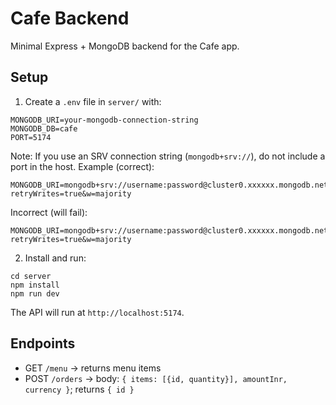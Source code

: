 # Cafe Backend

Minimal Express + MongoDB backend for the Cafe app.

## Setup

1. Create a `.env` file in `server/` with:

```
MONGODB_URI=your-mongodb-connection-string
MONGODB_DB=cafe
PORT=5174
```

Note: If you use an SRV connection string (`mongodb+srv://`), do not include a port in the host. Example (correct):

```
MONGODB_URI=mongodb+srv://username:password@cluster0.xxxxxx.mongodb.net/?retryWrites=true&w=majority
```

Incorrect (will fail):

```
MONGODB_URI=mongodb+srv://username:password@cluster0.xxxxxx.mongodb.net:27017/?retryWrites=true&w=majority
```

2. Install and run:

```
cd server
npm install
npm run dev
```

The API will run at `http://localhost:5174`.

## Endpoints

- GET `/menu` → returns menu items
- POST `/orders` → body: `{ items: [{id, quantity}], amountInr, currency }`; returns `{ id }`


